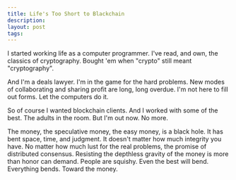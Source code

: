 ```yaml
---
title: Life's Too Short to Blackchain
description:
layout: post
tags:
---
```


I started working life as a computer programmer.  I've read, and own, the classics of cryptography.  Bought 'em when "crypto" still meant "cryptography".

And I'm a deals lawyer.  I'm in the game for the hard problems.  New modes of collaborating and sharing profit are long, long overdue.  I'm not here to fill out forms.  Let the computers do it.

So of course I wanted blockchain clients.  And I worked with some of the best.  The adults in the room.  But I'm out now.  No more.

The money, the speculative money, the easy money, is a black hole.  It
has bent space, time, and judgment.  It doesn't matter how much integrity you have.  No matter how much lust for the real problems, the promise of distributed consensus.  Resisting the depthless gravity of the money is more than honor can demand.  People are squishy.  Even the best will bend.  Everything bends.  Toward the money.
